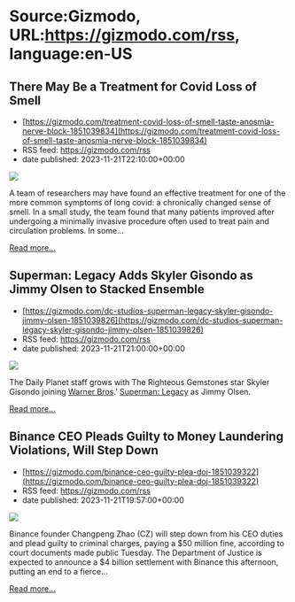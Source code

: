 # Source:Gizmodo, URL:https://gizmodo.com/rss, language:en-US

## There May Be a Treatment for Covid Loss of Smell
 - [https://gizmodo.com/treatment-covid-loss-of-smell-taste-anosmia-nerve-block-1851039834](https://gizmodo.com/treatment-covid-loss-of-smell-taste-anosmia-nerve-block-1851039834)
 - RSS feed: https://gizmodo.com/rss
 - date published: 2023-11-21T22:10:00+00:00

<img class="type:primaryImage" src="https://i.kinja-img.com/image/upload/c_fit,q_80,w_636/349ef803039b2539ee5725ba8b14ac39.jpg" /><p>A team of researchers may have found an effective treatment for one of the more common symptoms of long covid: a chronically  changed sense of smell. In a small study, the team found that many patients improved after undergoing a minimally invasive procedure often used to treat pain and circulation problems. In some…</p><p><a href="https://gizmodo.com/treatment-covid-loss-of-smell-taste-anosmia-nerve-block-1851039834">Read more...</a></p>

## Superman: Legacy Adds Skyler Gisondo as Jimmy Olsen to Stacked Ensemble
 - [https://gizmodo.com/dc-studios-superman-legacy-skyler-gisondo-jimmy-olsen-1851039826](https://gizmodo.com/dc-studios-superman-legacy-skyler-gisondo-jimmy-olsen-1851039826)
 - RSS feed: https://gizmodo.com/rss
 - date published: 2023-11-21T21:00:00+00:00

<img class="type:primaryImage" src="https://i.kinja-img.com/image/upload/c_fit,q_80,w_636/2a05981e934af722d597c7268f08f2fc.jpg" /><p>The Daily Planet staff grows with The Righteous Gemstones star Skyler Gisondo joining <a class="sc-1out364-0 dPMosf sc-145m8ut-0 lcFFec js_link" href="https://gizmodo.com/warner-bros-david-zaslav-franchises-underused-1850823389">Warner Bros</a>.’ <a class="sc-1out364-0 dPMosf sc-145m8ut-0 lcFFec js_link" href="https://gizmodo.com/superman-legacy-original-release-date-july-2025-1851014328">Superman: Legacy</a> as Jimmy Olsen.</p><p><a href="https://gizmodo.com/dc-studios-superman-legacy-skyler-gisondo-jimmy-olsen-1851039826">Read more...</a></p>

## Binance CEO Pleads Guilty to Money Laundering Violations, Will Step Down
 - [https://gizmodo.com/binance-ceo-guilty-plea-doj-1851039322](https://gizmodo.com/binance-ceo-guilty-plea-doj-1851039322)
 - RSS feed: https://gizmodo.com/rss
 - date published: 2023-11-21T19:57:00+00:00

<img class="type:primaryImage" src="https://i.kinja-img.com/image/upload/c_fit,q_80,w_636/4f993886b98557f846077ddbc9366b16.jpg" /><p>Binance founder Changpeng Zhao (CZ) will step down from his CEO duties and plead guilty to criminal charges, paying a $50 million fine, according to court documents made public Tuesday. The Department of Justice is expected to announce a $4 billion settlement with Binance this afternoon, putting an end to a fierce…</p><p><a href="https://gizmodo.com/binance-ceo-guilty-plea-doj-1851039322">Read more...</a></p>

